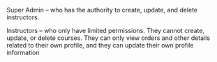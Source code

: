 
Super Admin – who has the authority to create, update, and delete instructors.

Instructors – who only have limited permissions. They cannot create, update, or delete courses. They can only view orders and other details related to their own profile, and they can update their own profile information
